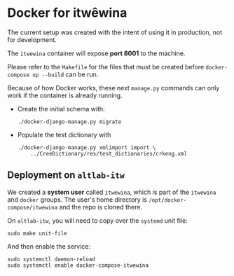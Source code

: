 # Docker for itwêwina

The current setup was created with the intent of using it in production,
not for development.

The `itwewina` container will expose **port 8001** to the machine.

Please refer to the `Makefile` for the files that must be created before
`docker-compose up --build` can be run.

Because of how Docker works, these next `manage.py` commands can only work
if the container is already running.

  - Create the initial schema with:

        ./docker-django-manage.py migrate

  - Populate the test dictionary with

        ./docker-django-manage.py xmlimport import \
            ../CreeDictionary/res/test_dictionaries/crkeng.xml

## Deployment on `altlab-itw`

We created a **system user** called `itwewina`, which is part of the
`itwewina` and `docker` groups. The user's home directory is
`/opt/docker-compose/itwewina` and the repo is cloned there.

On `altlab-itw`, you will need to copy over the `systemd` unit file:

    sudo make unit-file

And then enable the service:

    sudo systemctl daemon-reload
    sudo systemctl enable docker-compose-itwewina
